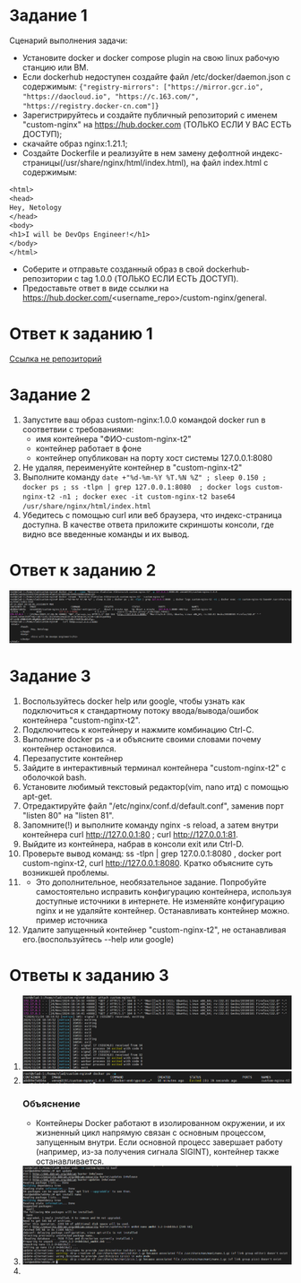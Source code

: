 # Задание 1

Сценарий выполнения задачи:
   - Установите docker и docker compose plugin на свою linux рабочую станцию или ВМ.
   - Если dockerhub недоступен создайте файл /etc/docker/daemon.json с содержимым: `{"registry-mirrors": ["https://mirror.gcr.io", "https://daocloud.io", "https://c.163.com/", "https://registry.docker-cn.com"]}`
   - Зарегистрируйтесь и создайте публичный репозиторий с именем "custom-nginx" на https://hub.docker.com (ТОЛЬКО ЕСЛИ У ВАС ЕСТЬ ДОСТУП);
   - скачайте образ nginx:1.21.1;
   - Создайте Dockerfile и реализуйте в нем замену дефолтной индекс-страницы(/usr/share/nginx/html/index.html), на файл index.html с содержимым:
   ```
   <html>
   <head>
   Hey, Netology
   </head>
   <body>
   <h1>I will be DevOps Engineer!</h1>
   </body>
   </html>
   ```
   - Соберите и отправьте созданный образ в свой dockerhub-репозитории c tag 1.0.0 (ТОЛЬКО ЕСЛИ ЕСТЬ ДОСТУП).
   - Предоставьте ответ в виде ссылки на https://hub.docker.com/<username_repo>/custom-nginx/general.

# Ответ к заданию 1

[Ссылка не репозиторий](https://hub.docker.com/repository/docker/venom3191/custom-nginx/general)

# Задание 2

1. Запустите ваш образ custom-nginx:1.0.0 командой docker run в соответвии с требованиями:
   - имя контейнера "ФИО-custom-nginx-t2"
   - контейнер работает в фоне
   - контейнер опубликован на порту хост системы 127.0.0.1:8080
2. Не удаляя, переименуйте контейнер в "custom-nginx-t2"
3. Выполните команду `date +"%d-%m-%Y %T.%N %Z" ; sleep 0.150 ; docker ps ; ss -tlpn | grep 127.0.0.1:8080  ; docker logs custom-nginx-t2 -n1 ; docker exec -it custom-nginx-t2 base64 /usr/share/nginx/html/index.html`
4. Убедитесь с помощью curl или веб браузера, что индекс-страница доступна.
В качестве ответа приложите скриншоты консоли, где видно все введенные команды и их вывод.

# Ответ к заданию 2

![alt text](https://github.com/VN351/virt-03-docker-intro/raw/main/images/task-2.png)

# Задание 3

1. Воспользуйтесь docker help или google, чтобы узнать как подключиться к стандартному потоку ввода/вывода/ошибок контейнера "custom-nginx-t2".
2. Подключитесь к контейнеру и нажмите комбинацию Ctrl-C.
3. Выполните docker ps -a и объясните своими словами почему контейнер остановился.
4. Перезапустите контейнер
5. Зайдите в интерактивный терминал контейнера "custom-nginx-t2" с оболочкой bash.
6. Установите любимый текстовый редактор(vim, nano итд) с помощью apt-get.
7. Отредактируйте файл "/etc/nginx/conf.d/default.conf", заменив порт "listen 80" на "listen 81".
8. Запомните(!) и выполните команду nginx -s reload, а затем внутри контейнера curl http://127.0.0.1:80 ; curl http://127.0.0.1:81.
9. Выйдите из контейнера, набрав в консоли exit или Ctrl-D.
10. Проверьте вывод команд: ss -tlpn | grep 127.0.0.1:8080 , docker port custom-nginx-t2, curl http://127.0.0.1:8080. Кратко объясните суть возникшей проблемы.
11.   - Это дополнительное, необязательное задание. Попробуйте самостоятельно исправить конфигурацию контейнера, используя доступные источники в интернете. Не изменяйте конфигурацию nginx и не удаляйте контейнер. Останавливать контейнер можно. пример источника
12. Удалите запущенный контейнер "custom-nginx-t2", не останавливая его.(воспользуйтесь --help или google)

# Ответы к заданию 3

1. ![alt text](https://github.com/VN351/virt-03-docker-intro/raw/main/images/task-3-1.png)
3. ![alt text](https://github.com/VN351/virt-03-docker-intro/raw/main/images/task-3-2.png)
   ### Объяснение
      - Контейнеры Docker работают в изолированном окружении, и их жизненный цикл напрямую связан с основным процессом, запущенным внутри. Если основной процесс завершает работу (например, из-за получения сигнала SIGINT), контейнер также останавливается.
6. ![alt text](https://github.com/VN351/virt-03-docker-intro/raw/main/images/task-3-3.png)
7. 


